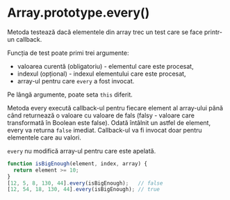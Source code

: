 # Array.prototype.every()

Metoda testează dacă elementele din array trec un test care se face printr-un callback.

Funcția de test poate primi trei argumente:
- valoarea curentă (obligatoriu) - elementul care este procesat,
- indexul (opțional) - indexul elementului care este procesat,
- array-ul pentru care ``every`` a fost invocat.

Pe lângă argumente, poate seta ``this`` diferit.

Metoda every execută callback-ul pentru fiecare element al array-ului până când returnează o valoare cu valoare de fals (falsy - valoare care transformată în Boolean este false). Odată întâlnit un astfel de element, every va returna ``false`` imediat. Callback-ul va fi invocat doar pentru elementele care au valori.

``every`` nu modifică array-ul pentru care este apelată.

```js
function isBigEnough(element, index, array) {
  return element >= 10;
}
[12, 5, 8, 130, 44].every(isBigEnough);   // false
[12, 54, 18, 130, 44].every(isBigEnough); // true
```
